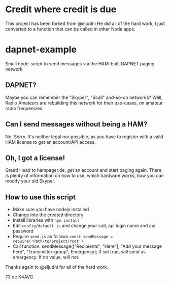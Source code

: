 # Credit where credit is due
This project has been forked from @eljudni
He did all of the hard work, I just converted to a function that can be called in other Node apps.


# dapnet-example
Small node-script to send messages via the HAM-built DAPNET paging network

## DAPNET?
Maybe you can remember the "Skyper", "Scall" and-so-on networks?
Well, Radio Amateurs are rebuilding this network for their use-cases, on amateur radio frequencies.

## Can I send messages without being a HAM?
No. Sorry. It's neither legal nor possible, as you have to register with a valid HAM license to get an account/API access.

## Oh, I got a license!
Great! Head to hampager.de, get an account and start paging again. There is plenty of information on how to use, which hardware works, how you can modify your old Skyper.

## How to use this script
* Make sure you have nodejs installed
* Change into the created directory
* Install libraries with `npm install`
* Edit `config/default.js` and change your call, api login name and api password
* Require `send.js` as follows `const sendMessage = require('Path/to/project/root')`
* Call function: 
      sendMessage(["Recipients", "Here"], "Add your message here", "Transmitter-group", Emergency);
                                                                                        If set true, will send as emergency. If no value, will not.

Thanks again to @eljudni for all of the hard work. 

73 de K4AVG
